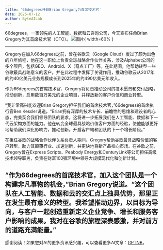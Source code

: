 ```yaml
---
title: '66degrees任命Brian Gregory为首席技术官'
date: 2025-07-12
author: ByteAILab
---
```


66degrees，一家领先的人工智能、数据和云咨询公司，今天宣布任命Brian Gregory为其首席技术官（CTO）。![图片](https://ai-techpark.com/wp-content/uploads/66degrees.jpg){ width=60% }

---
Gregory在加入66degrees之前，曾在谷歌云（Google Cloud）度过了颇为出色的八年旅程，他在这一职位上负责全球战略合作伙伴关系，涉及Alphabet公司的多个项目，包括GEO、Android、X（奇点工厂）等。在此期间，他帮助转型一些谷歌最具战略意义的客户，并在此过程中发挥了关键作用，推动谷歌云从2017年的约40亿美元业务规模成长到2025年的约490亿美元年收入。

作为66degrees的首席技术官，Gregory将负责推动公司的技术愿景和交付战略，推动创新，启用数百万美元的企业项目，并释放新的客户价值和商业转型。

“我非常高兴能欢迎Brian Gregory担任我们的首席技术官，”66degrees的首席执行官Ben Kessler说道。“Brian拥有深厚的技术专长、前瞻性的思维和建设者的心态，完美契合我们领导团队的要求，这将进一步拓展我们在人工智能、数据和下一代云架构方面的能力。他在转变全球最具战略价值客户方面的经验，使他能够更好地帮助我们深化影响力，推动创新，开启客户端和团队的下一个增长阶段。”

在担任谷歌的战略合作伙伴关系负责人期间，Gregory帮助谷歌最具战略价值的客户转型，助力其颠覆行业、加速创新，并更快地将新产品推向市场。在谷歌之前，Gregory曾在Express Scripts、Peabody Energy和CenturyLink等公司担任高级技术领导职务，负责在财富100强环境中领导大规模现代化和创新计划。

“作为66degrees的首席技术官，加入这个团队是一个构建非凡事物的机会，”Brian Gregory说道。“这个团队在人工智能、数据和云的交汇点上独具优势，那里正在发生最有意义的转型。我希望推动边界，以目标为导向，与客户一起创造重新定义企业竞争、增长和服务客户影响的成果。我对在谷歌的旅程深表感激，并对前方的道路充满能量。”
---
感谢阅读！如果您对AI的更多资讯感兴趣，可以查看更多AI文章：[GPTNB](https://gptnb.com)。